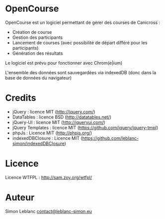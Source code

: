 OpenCourse
==========

OpenCourse est un logiciel permettant de gérer des courses de Canicross :

* Création de course
* Gestion des participants
* Lancement de courses (avec possibilité de départ différé pour les participants)
* Génération des résultats

Le logiciel est prévu pour fonctionner avec Chrom(e|ium)

L'ensemble des données sont sauvegardées via indexedDB (donc dans la base de données du navigateur)

Credits
=======

* jQuery : licence MIT (http://jquery.com/)
* DataTables : licence BSD (http://datatables.net/)
* jQuery-UI : licence MIT (http://jqueryui.com/)
* jQuery Templates : licence MIT (https://github.com/jquery/jquery-tmpl)
* phpJs : Licence MIT (http://phpjs.org/)
* indexedDBClosure : Licence MIT (https://github.com/leblanc-simon/indexedDBClosure)

Licence
=======

Licence WTFPL : http://sam.zoy.org/wtfpl/

Auteur
======

Simon Leblanc <contact@leblanc-simon.eu>